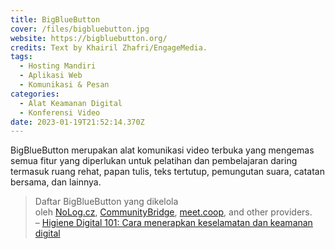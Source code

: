 ```yaml
---
title: BigBlueButton
cover: /files/bigbluebutton.jpg
website: https://bigbluebutton.org/
credits: Text by Khairil Zhafri/EngageMedia.
tags:
  - Hosting Mandiri
  - Aplikasi Web
  - Komunikasi & Pesan
categories:
  - Alat Keamanan Digital
  - Konferensi Video
date: 2023-01-19T21:52:14.370Z
---
```

BigBlueButton merupakan alat komunikasi video terbuka yang mengemas semua fitur yang diperlukan untuk pelatihan dan pembelajaran daring termasuk ruang rehat, papan tulis, teks tertutup, pemungutan suara, catatan bersama, dan lainnya.

> Daftar BigBlueButton yang dikelola oleh [NoLog.cz](https://call.nolog.cz/), [CommunityBridge](https://communitybridge.com/), [meet.coop](https://www.meet.coop/), and other providers.\
> – [Higiene Digital 101: Cara menerapkan keselamatan dan keamanan digital
](https://engagemedia.org/2022/digital-hygiene-safety-security/)